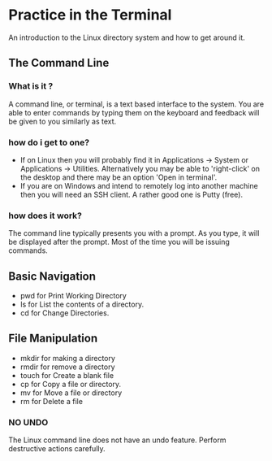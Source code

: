 # Practice in the Terminal

An introduction to the Linux directory system and how to get around it.

## The Command Line

### What is it ?

A command line, or terminal, is a text based interface to the system. You are able to enter commands by typing them on the keyboard and feedback will be given to you similarly as text.

### how do i get to one?

- If on Linux then you will probably find it in Applications -> System or Applications -> Utilities. Alternatively you may be able to 'right-click' on the desktop and there may be an option 'Open in terminal'.
- If you are on Windows and intend to remotely log into another machine then you will need an SSH client. A rather good one is Putty (free).

### how does it work?

The command line typically presents you with a prompt. As you type, it will be displayed after the prompt. Most of the time you will be issuing commands.

## Basic Navigation

- pwd for Print Working Directory
- ls for List the contents of a directory.
- cd for Change Directories.

## File Manipulation

- mkdir for making a directory
- rmdir for remove a directory
- touch for Create a blank file
- cp for Copy a file or directory.
- mv for Move a file or directory
- rm for Delete a file

### NO UNDO
The Linux command line does not have an undo feature. Perform destructive actions carefully.
